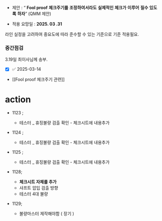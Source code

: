 - 제안 : “ **Fool proof** **체크주기를** **조정하여서라도** **실제적인** **체크가** **이루어** **질수** **있도록** **하자**” (QMM 제안)

- 적용 요망일 : **2025. 03 .31**


라인 실정을 고려하여 중요도에 따라 준수할 수 있는 기준으로 기준 적용필요.


### 중간점검
3.19일 최이사님께 송부.
- [x]  ✅ 2025-03-14
- [[Fool proof 체크주기 관련]]

# action

- 1123 ;
	- 테스터 _ 휴징불량 검출 확인 - 체크시트에 내용추가
- 1124 ; 
	- 테스터 _ 휴징불량 검출 확인 - 체크시트에 내용추가
- 1125 ;
	- 테스터 _ 휴징불량 검출 확인 - 체크시트에 내용추가
- 1128;
	- **체크시트 자체를 추가**
	- 샤프트 압입 검출 방향
	- 테스터 4대 불량

- 1129;
	- 불량마스터 제작해야함 ( 장기 )